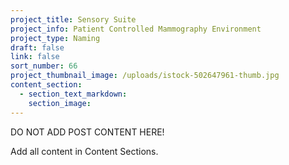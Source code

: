 ```yaml
---
project_title: Sensory Suite
project_info: Patient Controlled Mammography Environment
project_type: Naming
draft: false
link: false
sort_number: 66
project_thumbnail_image: /uploads/istock-502647961-thumb.jpg
content_section:
  - section_text_markdown:
    section_image:
---
```



DO NOT ADD POST CONTENT HERE!

Add all content in Content Sections.